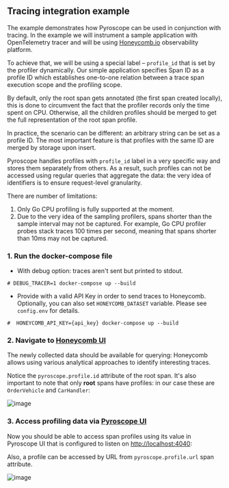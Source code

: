 ## Tracing integration example

The example demonstrates how Pyroscope can be used in conjunction with tracing.
In the example we will instrument a sample application with OpenTelemetry tracer and
will be using [Honeycomb.io](https://www.honeycomb.io) observability platform.

To achieve that, we will be using a special label – `profile_id` that is set by the profiler
dynamically. Our simple application specifies Span ID as a profile ID which establishes
one-to-one relation between a trace span execution scope and the profiling scope.

By default, only the root span gets annotated (the first span created locally), this is done to
circumvent the fact that the profiler records only the time spent on CPU. Otherwise, all the
children profiles should be merged to get the full representation of the root span profile.

In practice, the scenario can be different: an arbitrary string can be set as a profile ID.
The most important feature is that profiles with the same ID are merged by storage upon insert.

Pyroscope handles profiles with `profile_id` label in a very specific way and stores them
separately from others. As a result, such profiles can not be accessed using regular queries
that aggregate the data: the very idea of identifiers is to ensure request-level granularity.

There are number of limitations:

1.  Only Go CPU profiling is fully supported at the moment.
2.  Due to the very idea of the sampling profilers, spans shorter than the sample interval may
    not be captured. For example, Go CPU profiler probes stack traces 100 times per second,
    meaning that spans shorter than 10ms may not be captured.

### 1. Run the docker-compose file

- With debug option: traces aren't sent but printed to stdout.

```
# DEBUG_TRACER=1 docker-compose up --build
```

- Provide with a valid API Key in order to send traces to Honeycomb. Optionally, you can also set `HONEYCOMB_DATASET` variable. Please see `config.env` for details.

```
#  HONEYCOMB_API_KEY={api_key} docker-compose up --build
```

### 2. Navigate to [Honeycomb UI](https://ui.honeycomb.io)

The newly collected data should be available for querying: Honeycomb allows using various analytical approaches to identify interesting traces.

Notice the `pyroscope.profile.id` attribute of the root span. It's also important to note that only **root** spans have
profiles: in our case these are `OrderVehicle` and `CarHandler`:

![image](https://user-images.githubusercontent.com/12090599/151227147-70575e5c-e889-4296-8df4-6188b4b550be.png)

### 3. Access profiling data via [Pyroscope UI](`http://localhost:4040`)

Now you should be able to access span profiles using its value in Pyroscope UI that is configured to listen on [http://localhost:4040](http://localhost:4040):

Also, a profile can be accessed by URL from `pyroscope.profile.url` span attribute.

![image](https://user-images.githubusercontent.com/12090599/151227182-bf09689b-b860-49f5-aebd-9583278125ce.png)
